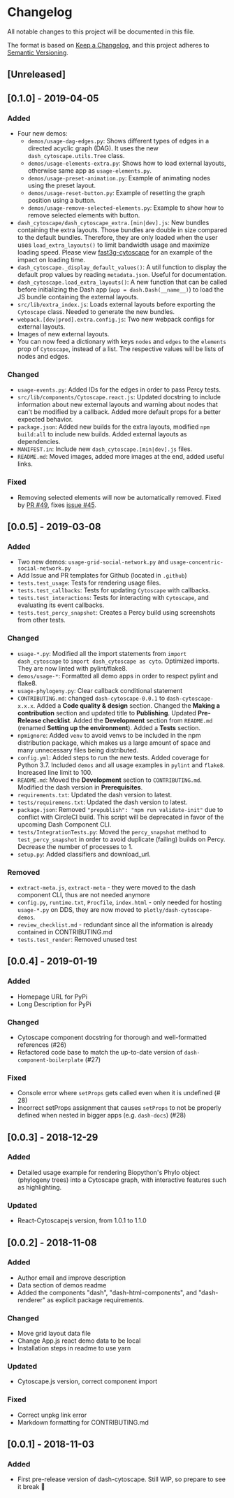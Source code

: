 # Changelog
All notable changes to this project will be documented in this file.

The format is based on [Keep a Changelog](https://keepachangelog.com/en/1.0.0/),
and this project adheres to [Semantic Versioning](https://semver.org/spec/v2.0.0.html).

## [Unreleased]

## [0.1.0] - 2019-04-05

### Added
* Four new demos:
    * `demos/usage-dag-edges.py`: Shows different types of edges in a directed acyclic graph (DAG). It uses the new `dash_cytoscape.utils.Tree` class.
    * `demos/usage-elements-extra.py`: Shows how to load external layouts, otherwise same app as `usage-elements.py`.
    * `demos/usage-preset-animation.py`: Example of animating nodes using the preset layout.
    * `demos/usage-reset-button.py`: Example of resetting the graph position using a button.
    * `demos/usage-remove-selected-elements.py`: Example to show how to remove selected elements with button.
* `dash_cytoscape/dash_cytoscape_extra.[min|dev].js`: New bundles containing the extra layouts. Those bundles are double in size compared to the default bundles. Therefore, they are only loaded when the user uses `load_extra_layouts()` to limit bandwidth usage and maximize loading speed. Please view [fast3g-cytoscape](demos/images/fast3g-cytoscape.PNG) for an example of the impact on loading time.
* `dash_cytoscape._display_default_values()`: A util function to display the default prop values by reading `metadata.json`. Useful for documentation.
* `dash_cytoscape.load_extra_layouts()`: A new function that can be called before initializing the Dash app (`app = dash.Dash(__name__)`) to load the JS bundle containing the external layouts.
* `src/lib/extra_index.js`: Loads external layouts before exporting the `Cytoscape` class. Needed to generate the new bundles.
* `webpack.[dev|prod].extra.config.js`: Two new webpack configs for external layouts.
* Images of new external layouts.
* You can now feed a dictionary with keys `nodes` and `edges` to the `elements` prop of `Cytoscape`, instead of a list. The respective values will be lists of nodes and edges.


### Changed
* `usage-events.py`: Added IDs for the edges in order to pass Percy tests.
* `src/lib/components/Cytoscape.react.js`: Updated docstring to include information about new external layouts and warning about nodes that can't be modified by a callback. Added more default props for a better expected behavior.
* `package.json`: Added new builds for the extra layouts, modified `npm build:all` to include new builds. Added external layouts as dependencies.
* `MANIFEST.in`: Include new `dash_cytoscape.[min|dev].js` files.
* `README.md`: Moved images, added more images at the end, added useful links.


### Fixed
* Removing selected elements will now be automatically removed. Fixed by [PR #49](https://github.com/plotly/dash-cytoscape/pull/49), fixes [issue #45](https://github.com/plotly/dash-cytoscape/issues/45).


## [0.0.5] - 2019-03-08

### Added
* Two new demos: `usage-grid-social-network.py` and `usage-concentric-social-network.py`
* Add Issue and PR templates for Github (located in `.github`)
* `tests.test_usage`: Tests for rendering usage files.
* `tests.test_callbacks`: Tests for updating `Cytoscape` with callbacks.
* `tests.test_interactions`: Tests for interacting with `Cytoscape`, and evaluating its event callbacks.
* `tests.test_percy_snapshot`: Creates a Percy build using screenshots from other tests.

### Changed
* `usage-*.py`: Modified all the import statements from `import dash_cytoscape` to `import dash_cytoscape as cyto`. Optimized imports. They are now linted with pylint/flake8.
* `demos/usage-*`: Formatted all demo apps in order to respect pylint and flake8.
* `usage-phylogeny.py`: Clear callback conditional statement
* `CONTRIBUTING.md`: changed `dash-cytoscape-0.0.1` to `dash-cytoscape-x.x.x`. Added a **Code quality & design** section. Changed the **Making a contribution** section and updated title to **Publishing**. Updated **Pre-Release checklist**. Added the **Development** section from `README.md` (renamed **Setting up the environment**). Added a **Tests** section.
* `npmignore`: Added `venv` to avoid venvs to be included in the npm distribution package, which makes us a large amount of space and many unnecessary files being distributed.
* `config.yml`: Added steps to run the new tests. Added coverage for Python 3.7. Included `demos` and all usage examples in `pylint` and `flake8`. Increased line limit to 100.
* `README.md`: Moved the **Development** section to `CONTRIBUTING.md`. Modified the dash version in **Prerequisites**.
* `requirements.txt`: Updated the dash version to latest.
* `tests/requiremens.txt`: Updated the dash version to latest.
* `package.json`: Removed `"prepublish": "npm run validate-init"` due to conflict with CircleCI build. This script will be deprecated in favor of the upcoming Dash Component CLI.
* `tests/IntegrationTests.py`: Moved the `percy_snapshot` method to `test_percy_snapshot` in order to avoid duplicate (failing) builds on Percy. Decrease the number of processes to 1.
* `setup.py`: Added classifiers and download_url.

### Removed
* `extract-meta.js`, `extract-meta` - they were moved to the dash component CLI, thus are not needed anymore
* `config.py`, `runtime.txt`, `Procfile`, `index.html` - only needed for hosting `usage-*.py` on DDS, they are now moved to `plotly/dash-cytoscape-demos`.
* `review_checklist.md` -  redundant since all the information is already contained in CONTRIBUTING.md
* `tests.test_render`: Removed unused test


## [0.0.4] - 2019-01-19

### Added
* Homepage URL for PyPi
* Long Description for PyPi

### Changed
* Cytoscape component docstring for thorough and well-formatted references (#26)
* Refactored code base to match the up-to-date version of `dash-component-boilerplate` (#27)

### Fixed
* Console error where `setProps` gets called even when it is undefined (# 28)
* Incorrect setProps assignment that causes `setProps` to not be properly defined when nested in bigger apps (e.g. `dash-docs`) (#28)

## [0.0.3] - 2018-12-29
### Added
* Detailed usage example for rendering Biopython's Phylo object (phylogeny trees)
into a Cytoscape graph, with interactive features such as highlighting.

### Updated
* React-Cytoscapejs version, from 1.0.1 to 1.1.0 

## [0.0.2] - 2018-11-08
### Added
* Author email and improve description
* Data section of demos readme
* Added the components "dash", "dash-html-components", and "dash-renderer" as explicit package requirements.

### Changed
* Move grid layout data file
* Change App.js react demo data to be local
* Installation steps in readme to use yarn


### Updated
* Cytoscape.js version, correct component import

### Fixed
* Correct unpkg link error
* Markdown formatting for CONTRIBUTING.md


## [0.0.1] - 2018-11-03
### Added
- First pre-release version of dash-cytoscape. Still WIP, so prepare to see it break 🔧
